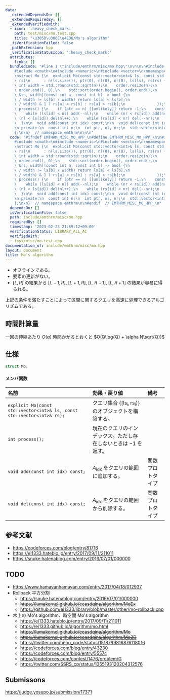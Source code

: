 ```yaml
---
data:
  _extendedDependsOn: []
  _extendedRequiredBy: []
  _extendedVerifiedWith:
  - icon: ':heavy_check_mark:'
    path: test/misc/mo.test.cpp
    title: "\u305D\u306E\u4ED6/Mo's algorithm"
  _isVerificationFailed: false
  _pathExtension: hpp
  _verificationStatusIcon: ':heavy_check_mark:'
  attributes:
    links: []
  bundledCode: "#line 1 \"include/emthrm/misc/mo.hpp\"\n\n\n\n#include <algorithm>\n\
    #include <cmath>\n#include <numeric>\n#include <vector>\n\nnamespace emthrm {\n\
    \nstruct Mo {\n  explicit Mo(const std::vector<int>& ls, const std::vector<int>&\
    \ rs)\n      : n(ls.size()), ptr(0), nl(0), nr(0), ls(ls), rs(rs) {\n    const\
    \ int width = std::round(std::sqrt(n));\n    order.resize(n);\n    std::iota(order.begin(),\
    \ order.end(), 0);\n    std::sort(order.begin(), order.end(),\n              [&ls,\
    \ &rs, width](const int a, const int b) -> bool {\n                  if (ls[a]\
    \ / width != ls[b] / width) return ls[a] < ls[b];\n                  return (ls[a]\
    \ / width) & 1 ? rs[a] < rs[b] : rs[a] > rs[b];\n              });\n  }\n\n  int\
    \ process() {\n    if (ptr == n) [[unlikely]] return -1;\n    const int id = order[ptr++];\n\
    \    while (ls[id] < nl) add(--nl);\n    while (nr < rs[id]) add(nr++);\n    while\
    \ (nl < ls[id]) del(nl++);\n    while (rs[id] < nr) del(--nr);\n    return id;\n\
    \  }\n\n  void add(const int idx) const;\n\n  void del(const int idx) const;\n\
    \n private:\n  const int n;\n  int ptr, nl, nr;\n  std::vector<int> ls, rs, order;\n\
    };\n\n}  // namespace emthrm\n\n\n"
  code: "#ifndef EMTHRM_MISC_MO_HPP_\n#define EMTHRM_MISC_MO_HPP_\n\n#include <algorithm>\n\
    #include <cmath>\n#include <numeric>\n#include <vector>\n\nnamespace emthrm {\n\
    \nstruct Mo {\n  explicit Mo(const std::vector<int>& ls, const std::vector<int>&\
    \ rs)\n      : n(ls.size()), ptr(0), nl(0), nr(0), ls(ls), rs(rs) {\n    const\
    \ int width = std::round(std::sqrt(n));\n    order.resize(n);\n    std::iota(order.begin(),\
    \ order.end(), 0);\n    std::sort(order.begin(), order.end(),\n              [&ls,\
    \ &rs, width](const int a, const int b) -> bool {\n                  if (ls[a]\
    \ / width != ls[b] / width) return ls[a] < ls[b];\n                  return (ls[a]\
    \ / width) & 1 ? rs[a] < rs[b] : rs[a] > rs[b];\n              });\n  }\n\n  int\
    \ process() {\n    if (ptr == n) [[unlikely]] return -1;\n    const int id = order[ptr++];\n\
    \    while (ls[id] < nl) add(--nl);\n    while (nr < rs[id]) add(nr++);\n    while\
    \ (nl < ls[id]) del(nl++);\n    while (rs[id] < nr) del(--nr);\n    return id;\n\
    \  }\n\n  void add(const int idx) const;\n\n  void del(const int idx) const;\n\
    \n private:\n  const int n;\n  int ptr, nl, nr;\n  std::vector<int> ls, rs, order;\n\
    };\n\n}  // namespace emthrm\n\n#endif  // EMTHRM_MISC_MO_HPP_\n"
  dependsOn: []
  isVerificationFile: false
  path: include/emthrm/misc/mo.hpp
  requiredBy: []
  timestamp: '2023-02-23 21:59:12+09:00'
  verificationStatus: LIBRARY_ALL_AC
  verifiedWith:
  - test/misc/mo.test.cpp
documentation_of: include/emthrm/misc/mo.hpp
layout: document
title: Mo's algorithm
---
```


- オフラインである。
- 要素の更新がない。
- $\lbrack L, R \rbrack$ の結果から $\lbrack L - 1, R \rbrack,\ \lbrack L + 1, R \rbrack,\ \lbrack L, R - 1 \rbrack,\ \lbrack L, R + 1 \rbrack$ の結果が容易に得られる。

上記の条件を満たすことによって区間に関するクエリを高速に処理できるアルゴリズムである。


## 時間計算量

一回の伸縮あたり $O(\alpha)$ 時間かかるとおくと $O(Q\log{Q} + \alpha N\sqrt{Q})$


## 仕様

```cpp
struct Mo;
```

#### メンバ関数

|名前|効果・戻り値|備考|
|:--|:--|:--|
|`explicit Mo(const std::vector<int>& ls, const std::vector<int>& rs);`|クエリ集合 $\lbrace \lbrack \mathrm{ls}_i, \mathrm{rs}_i) \rbrace$ のオブジェクトを構築する。||
|`int process();`|現在のクエリのインデックス。ただし存在しないときは $-1$ を返す。|
|`void add(const int idx) const;`|$A_{\mathrm{idx}}$ をクエリの範囲に追加する。|関数プロトタイプ|
|`void del(const int idx) const;`|$A_{\mathrm{idx}}$ をクエリの範囲から削除する。|関数プロトタイプ|


## 参考文献

- https://codeforces.com/blog/entry/81716
- https://ei1333.hateblo.jp/entry/2017/09/11/211011
- https://snuke.hatenablog.com/entry/2016/07/01/000000


## TODO

- https://www.hamayanhamayan.com/entry/2017/04/18/012937
- Rollback 平方分割
  - https://snuke.hatenablog.com/entry/2016/07/01/000000
  - ~~https://lumakernel.github.io/ecasdqina/algorithm/MoEx~~
  - https://github.com/ei1333/library/blob/master/other/mo-rollback.cpp
- 木上の Mo's algorithm、時空間 Mo's algorithm
  - https://ei1333.hateblo.jp/entry/2017/09/11/211011
  - https://ei1333.github.io/algorithm/mo.html
  - ~~https://lumakernel.github.io/ecasdqina/algorithm/Mo~~
  - ~~https://lumakernel.github.io/ecasdqina/algorithm/Mo3D~~
  - https://twitter.com/heno_code/status/1518799816876118016
  - https://codeforces.com/blog/entry/43230
  - https://codeforces.com/blog/entry/55574
  - https://codeforces.com/contest/1476/problem/G
  - https://twitter.com/SSRS_cp/status/1355193120204312576


## Submissons

https://judge.yosupo.jp/submission/17371
